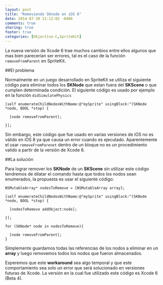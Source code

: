 ```yaml
---
layout: post
title: "Removiendo SKnode en iOS 8"
date: 2014-07-30 21:12:02 -0400
comments: true
sharing: true
footer: true
categories: [Objective-C,SpriteKit]
---
```

La nueva versión de Xcode 6 trae muchos cambios entre ellos algunos que mas bien parecerían ser errores, tal es el caso de la función `removeFromParent` en SpriteKit. 

##El problema  

Normalmente en un juego desarrollado en SpriteKit se utiliza el siguiente código para eliminar todos los **SKNode** que estan fuera del **SKScene** o que cumplen determinada condición. El siguiente código es usado por ejemplo en la función `didSimulatePhysics`

```
[self enumerateChildNodesWithName:@"mySprite" usingBlock:^(SKNode *node, BOOL *stop) {
  
  [node removeFromParent];
  
}];
```

Sin embargo, este código que fue usado en varias versiones de iOS no es válido en iOS 8 ya que causa un error cuando es ejecutado. Aparentemente el usar `removeFromParenet` dentro de un bloque no es un procedimiento valido a partir de la versión de Xcode 6.

##La solución

Para lograr remover los **SKNode** de un **SKScene** sin utilizar este código tendremos de dilatar el comando hasta que todos los nodos sean enumerados, la propuesta es usar el siguiente código:

```
NSMutableArray* nodesToRemove = [NSMutableArray array];
  
[self enumerateChildNodesWithName:@"mySprite" usingBlock:^(SKNode *node, BOOL *stop) {

  [nodesToRemove addObject:node];

}];

for (SKNode* node in nodesToRemove){
  
  [node removeFromParent];
}
``` 
 
Simplemente guardamos todas las referencias de los nodos a eliminar en un **array** y luego removemos todos los nodos que fueron almacenados.

Esperemos que este **workaround** sea algo temporal y que este comportamiento sea solo un error que será solucionado en versiones futuras de Xcode. La versión en la cual fue utilizado este código es Xcode 6 (Beta 4).
